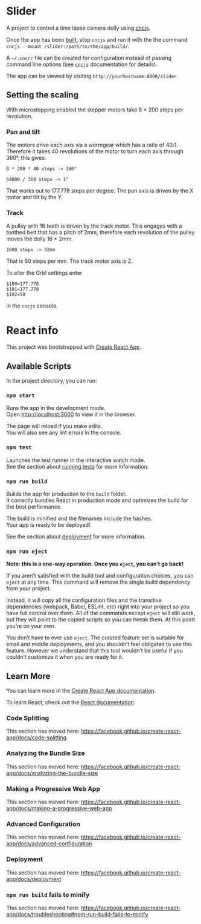 # Slider

A project to control a time lapse camera dolly using [cncjs](https://cnc.js.org).

Once the app has been [built](#`npm-run-build`), stop `cncjs` and run it with the the command `cncjs --mount /slider:/path/to/the/app/build/`.

A `~/.cncrc` file can be created for configuration instead of passing command line options (see [`cncjs`](https://github.com/cncjs/cncjs) documentation for details).

The app can be viewed by visiting `http://yourhostname:8000/slider`.


## Setting the scaling

With microstepping enabled the stepper motors take 8 * 200 steps per revolution. 

### Pan and tilt

The motors drive each axis via a wormgear which has a ratio of 40:1.
Therefore it takes 40 revolutions of the motor to turn each axis through 360°, this gives:

`8 * 200 * 40 steps -> 360°`

`64000 / 360 steps -> 1°`

That works out to 177.778 steps per degree. The pan axis is driven by the X motor and tilt by the Y.

### Track

A pulley with 16 teeth is driven by the track motor. This engages with a toothed belt that has a pitch of 2mm, therefore each revolution of the pulley moves the dolly 16 * 2mm.

`1600 steps -> 32mm`

That is 50 steps per mm. The track motor axis is Z.

To alter the Grbl settings enter

```
$100=177.778
$101=177.778
$102=50
```
in the `cncjs` console.

# React info

This project was bootstrapped with [Create React App](https://github.com/facebook/create-react-app).

## Available Scripts

In the project directory, you can run:

### `npm start`

Runs the app in the development mode.<br />
Open [http://localhost:3000](http://localhost:3000) to view it in the browser.

The page will reload if you make edits.<br />
You will also see any lint errors in the console.

### `npm test`

Launches the test runner in the interactive watch mode.<br />
See the section about [running tests](https://facebook.github.io/create-react-app/docs/running-tests) for more information.

### `npm run build`

Builds the app for production to the `build` folder.<br />
It correctly bundles React in production mode and optimizes the build for the best performance.

The build is minified and the filenames include the hashes.<br />
Your app is ready to be deployed!

See the section about [deployment](https://facebook.github.io/create-react-app/docs/deployment) for more information.

### `npm run eject`

**Note: this is a one-way operation. Once you `eject`, you can’t go back!**

If you aren’t satisfied with the build tool and configuration choices, you can `eject` at any time. This command will remove the single build dependency from your project.

Instead, it will copy all the configuration files and the transitive dependencies (webpack, Babel, ESLint, etc) right into your project so you have full control over them. All of the commands except `eject` will still work, but they will point to the copied scripts so you can tweak them. At this point you’re on your own.

You don’t have to ever use `eject`. The curated feature set is suitable for small and middle deployments, and you shouldn’t feel obligated to use this feature. However we understand that this tool wouldn’t be useful if you couldn’t customize it when you are ready for it.

## Learn More

You can learn more in the [Create React App documentation](https://facebook.github.io/create-react-app/docs/getting-started).

To learn React, check out the [React documentation](https://reactjs.org/).

### Code Splitting

This section has moved here: https://facebook.github.io/create-react-app/docs/code-splitting

### Analyzing the Bundle Size

This section has moved here: https://facebook.github.io/create-react-app/docs/analyzing-the-bundle-size

### Making a Progressive Web App

This section has moved here: https://facebook.github.io/create-react-app/docs/making-a-progressive-web-app

### Advanced Configuration

This section has moved here: https://facebook.github.io/create-react-app/docs/advanced-configuration

### Deployment

This section has moved here: https://facebook.github.io/create-react-app/docs/deployment

### `npm run build` fails to minify

This section has moved here: https://facebook.github.io/create-react-app/docs/troubleshooting#npm-run-build-fails-to-minify

